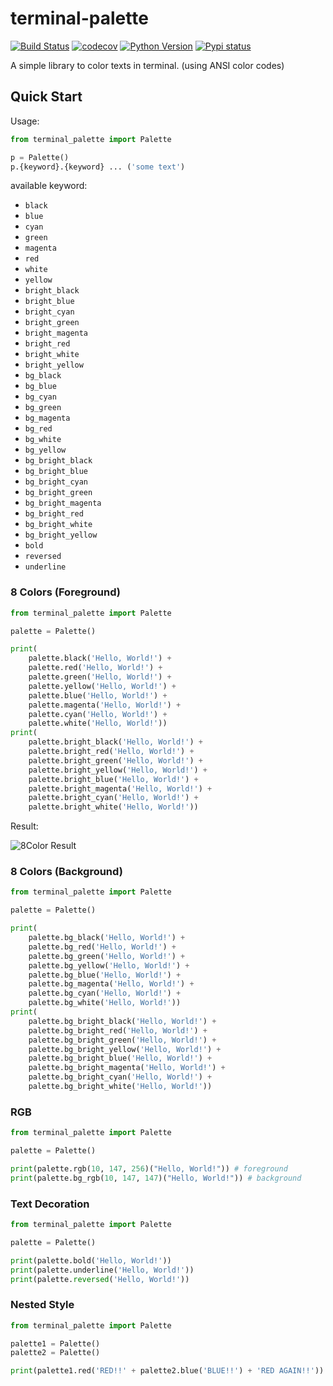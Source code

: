 # terminal-palette

[![Build Status](https://travis-ci.org/JeongUkJae/terminal-palette.svg?branch=master)](https://travis-ci.org/JeongUkJae/terminal-palette) [![codecov](https://codecov.io/gh/jeongukjae/terminal-palette/branch/master/graph/badge.svg)](https://codecov.io/gh/jeongukjae/terminal-palette) [![Python Version](https://img.shields.io/pypi/pyversions/terminal-palette.svg)](https://pypi.org/manage/project/terminal-palette/releases/) [![Pypi status](https://img.shields.io/pypi/status/terminal-palette.svg)](https://pypi.org/manage/project/terminal-palette/releases/)

A simple library to color texts in terminal. (using ANSI color codes)

## Quick Start

Usage:

```python
from terminal_palette import Palette

p = Palette()
p.{keyword}.{keyword} ... ('some text')
```

available keyword:

- `black`
- `blue`
- `cyan`
- `green`
- `magenta`
- `red`
- `white`
- `yellow`
- `bright_black`
- `bright_blue`
- `bright_cyan`
- `bright_green`
- `bright_magenta`
- `bright_red`
- `bright_white`
- `bright_yellow`
- `bg_black`
- `bg_blue`
- `bg_cyan`
- `bg_green`
- `bg_magenta`
- `bg_red`
- `bg_white`
- `bg_yellow`
- `bg_bright_black`
- `bg_bright_blue`
- `bg_bright_cyan`
- `bg_bright_green`
- `bg_bright_magenta`
- `bg_bright_red`
- `bg_bright_white`
- `bg_bright_yellow`
- `bold`
- `reversed`
- `underline`

### 8 Colors (Foreground)

```python
from terminal_palette import Palette

palette = Palette()

print(
    palette.black('Hello, World!') +
    palette.red('Hello, World!') +
    palette.green('Hello, World!') +
    palette.yellow('Hello, World!') +
    palette.blue('Hello, World!') +
    palette.magenta('Hello, World!') +
    palette.cyan('Hello, World!') +
    palette.white('Hello, World!'))
print(
    palette.bright_black('Hello, World!') +
    palette.bright_red('Hello, World!') +
    palette.bright_green('Hello, World!') +
    palette.bright_yellow('Hello, World!') +
    palette.bright_blue('Hello, World!') +
    palette.bright_magenta('Hello, World!') +
    palette.bright_cyan('Hello, World!') +
    palette.bright_white('Hello, World!'))
```

Result:

![8Color Result](./images/8colors.png)

### 8 Colors (Background)

```python
from terminal_palette import Palette

palette = Palette()

print(
    palette.bg_black('Hello, World!') +
    palette.bg_red('Hello, World!') +
    palette.bg_green('Hello, World!') +
    palette.bg_yellow('Hello, World!') +
    palette.bg_blue('Hello, World!') +
    palette.bg_magenta('Hello, World!') +
    palette.bg_cyan('Hello, World!') +
    palette.bg_white('Hello, World!'))
print(
    palette.bg_bright_black('Hello, World!') +
    palette.bg_bright_red('Hello, World!') +
    palette.bg_bright_green('Hello, World!') +
    palette.bg_bright_yellow('Hello, World!') +
    palette.bg_bright_blue('Hello, World!') +
    palette.bg_bright_magenta('Hello, World!') +
    palette.bg_bright_cyan('Hello, World!') +
    palette.bg_bright_white('Hello, World!'))
```

### RGB

```python
from terminal_palette import Palette

palette = Palette()

print(palette.rgb(10, 147, 256)("Hello, World!")) # foreground
print(palette.bg_rgb(10, 147, 147)("Hello, World!")) # background
```

### Text Decoration

```python
from terminal_palette import Palette

palette = Palette()

print(palette.bold('Hello, World!'))
print(palette.underline('Hello, World!'))
print(palette.reversed('Hello, World!'))
```

### Nested Style

```python
from terminal_palette import Palette

palette1 = Palette()
palette2 = Palette()

print(palette1.red('RED!!' + palette2.blue('BLUE!!') + 'RED AGAIN!!'))
```
